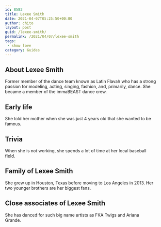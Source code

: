 ```yaml
---
id: 8583
title: Lexee Smith
date: 2021-04-07T05:25:50+00:00
author: chito
layout: post
guid: /lexee-smith/
permalink: /2021/04/07/lexee-smith
tags:
 - show love
category: Guides
---
```

<!--Content-->



## About Lexee Smith


  Former member of the dance team known as Latin Flavah who has a strong passion for modeling, acting, singing, fashion, and, primarily, dance. She became a member of the immaBEAST dance crew.

      
      
      
## Early life


  She told her mother when she was just 4 years old that she wanted to be famous. 

      
      
      
## Trivia


  When she is not working, she spends a lot of time at her local baseball field. 

      
      
      
## Family of Lexee Smith


  She grew up in Houston, Texas before moving to Los Angeles in 2013. Her two younger brothers are her biggest fans.

      
      
      
## Close associates of Lexee Smith


  She has danced for such big name artists as FKA Twigs and Ariana Grande.  


